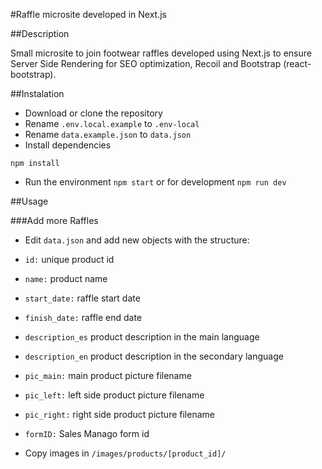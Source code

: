 #Raffle microsite developed in Next.js

##Description

Small microsite to join footwear raffles developed using Next.js to ensure Server Side Rendering for SEO optimization, Recoil and Bootstrap (react-bootstrap).

##Instalation

- Download or clone the repository
- Rename `.env.local.example` to `.env-local`
- Rename `data.example.json` to `data.json`
- Install dependencies

```
npm install
```

- Run the environment `npm start` or for development `npm run dev`

##Usage

###Add more Raffles

- Edit `data.json` and add new objects with the structure:
- `id:` unique product id
- `name:` product name
- `start_date:` raffle start date
- `finish_date:` raffle end date
- `description_es` product description in the main language
- `description_en` product description in the secondary language
- `pic_main:` main product picture filename
- `pic_left:` left side product picture filename
- `pic_right:` right side product picture filename
- `formID:` Sales Manago form id

- Copy images in `/images/products/[product_id]/`
